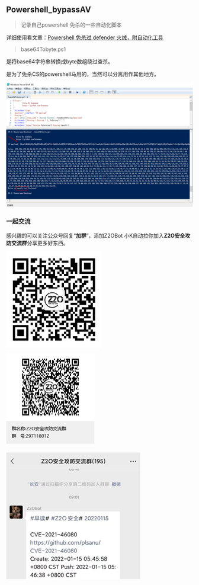 



## Powershell_bypassAV

> 记录自己powershell 免杀的一些自动化脚本

详细使用看文章：[Powershell 免杀过 defender 火绒，附自动化工具](https://mp.weixin.qq.com/s?__biz=Mzg2ODYxMzY3OQ==&amp;mid=2247484469&amp;idx=1&amp;sn=bdac380ee95fd0ef72581a3b60da1443&amp;chksm=cea8ef75f9df66630e2148be842428802b27bcee1cb09748cbc200046742b8052cb6f873e115&token=1131002789&lang=zh_CN#rd)

> base64Tobyte.ps1

是将base64字符串转换成byte数组绕过查杀。

是为了免杀CS的powershell马用的，当然可以分离用作其他地方。

![image-20220117211709180](images/image-20220117211709180.png)





### 一起交流

感兴趣的可以关注公众号回复“**加群**”，添加Z2OBot 小K自动拉你加入**Z2O安全攻防交流群**分享更多好东西。

![公众号](images/公众号.jpg)

![Z2O安全攻防交流群群聊qq二维码](images/Z2O安全攻防交流群群聊qq二维码.png)

![image-20220117235055178](images/image-20220117235055178.png)